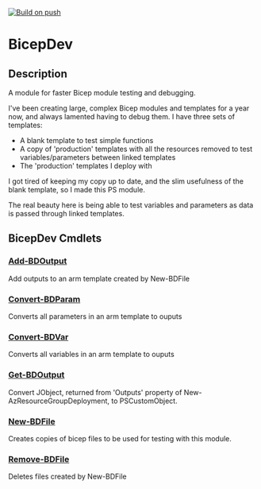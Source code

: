 [![Build on push](https://github.com/justacurley/BicepDev/actions/workflows/build.yml/badge.svg)](https://github.com/justacurley/BicepDev/actions/workflows/build.yml)

# BicepDev
## Description
A module for faster Bicep module testing and debugging.

I've been creating large, complex Bicep modules and templates for a year now, and always lamented having to debug them. I have three sets of templates:
 - A blank template to test simple functions
 - A copy of 'production' templates with all the resources removed to test variables/parameters between linked templates
 - The 'production' templates I deploy with

I got tired of keeping my copy up to date, and the slim usefulness of the blank template, so I made this PS module.

The real beauty here is being able to test variables and parameters as data is passed through linked templates.

## BicepDev Cmdlets
### [Add-BDOutput](Docs\Add-BDOutput.md)
Add outputs to an arm template created by New-BDFile

### [Convert-BDParam](Docs\Convert-BDParam.md)
Converts all parameters in an arm template to ouputs

### [Convert-BDVar](Docs\Convert-BDVar.md)
Converts all variables in an arm template to ouputs

### [Get-BDOutput](Docs\Get-BDOutput.md)
Convert JObject, returned from 'Outputs' property of New-AzResourceGroupDeployment, to PSCustomObject.

### [New-BDFile](Docs\New-BDFile.md)
Creates copies of bicep files to be used for testing with this module.

### [Remove-BDFile](Docs\Remove-BDFile.md)
Deletes files created by New-BDFile



